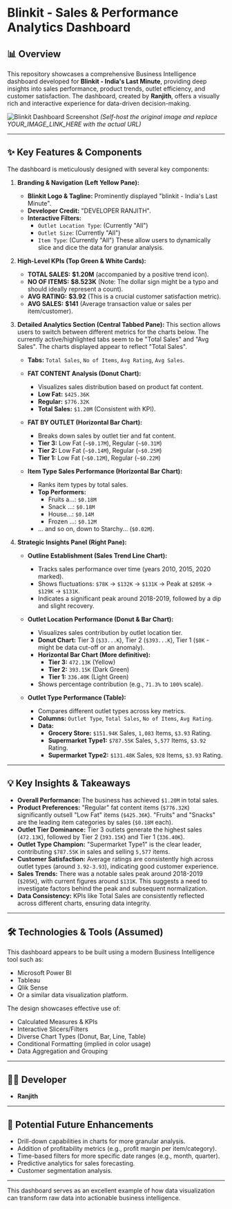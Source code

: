 # Blinkit - Sales & Performance Analytics Dashboard

## 📊 Overview

This repository showcases a comprehensive Business Intelligence dashboard developed for **Blinkit - India's Last Minute**, providing deep insights into sales performance, product trends, outlet efficiency, and customer satisfaction. The dashboard, created by **Ranjith**, offers a visually rich and interactive experience for data-driven decision-making.

![Blinkit Dashboard Screenshot](https://i.imgur.com/YOUR_IMAGE_LINK_HERE.png)
*(Self-host the original image and replace YOUR_IMAGE_LINK_HERE with the actual URL)*

---

## ✨ Key Features & Components

The dashboard is meticulously designed with several key components:

1.  **Branding & Navigation (Left Yellow Pane):**
    *   **Blinkit Logo & Tagline:** Prominently displayed "blinkit - India's Last Minute".
    *   **Developer Credit:** "DEVELOPER RANJITH".
    *   **Interactive Filters:**
        *   `Outlet Location Type`: (Currently "All")
        *   `Outlet Size`: (Currently "All")
        *   `Item Type`: (Currently "All")
        These allow users to dynamically slice and dice the data for granular analysis.

2.  **High-Level KPIs (Top Green & White Cards):**
    *   **TOTAL SALES:** **$1.20M** (accompanied by a positive trend icon).
    *   **NO OF ITEMS:** **$8.523K** (Note: The dollar sign might be a typo and should ideally represent a count).
    *   **AVG RATING:** **$3.92** (This is a crucial customer satisfaction metric).
    *   **AVG SALES:** **$141** (Average transaction value or sales per item/customer).

3.  **Detailed Analytics Section (Central Tabbed Pane):**
    This section allows users to switch between different metrics for the charts below. The currently active/highlighted tabs seem to be "Total Sales" and "Avg Sales". The charts displayed appear to reflect "Total Sales".
    *   **Tabs:** `Total Sales`, `No of Items`, `Avg Rating`, `Avg Sales`.

    *   **FAT CONTENT Analysis (Donut Chart):**
        *   Visualizes sales distribution based on product fat content.
        *   **Low Fat:** `$425.36K`
        *   **Regular:** `$776.32K`
        *   **Total Sales:** `$1.20M` (Consistent with KPI).

    *   **FAT BY OUTLET (Horizontal Bar Chart):**
        *   Breaks down sales by outlet tier and fat content.
        *   **Tier 3:** Low Fat (`~$0.17M`), Regular (`~$0.31M`)
        *   **Tier 2:** Low Fat (`~$0.14M`), Regular (`~$0.25M`)
        *   **Tier 1:** Low Fat (`~$0.12M`), Regular (`~$0.22M`)

    *   **Item Type Sales Performance (Horizontal Bar Chart):**
        *   Ranks item types by total sales.
        *   **Top Performers:**
            *   Fruits a...: `$0.18M`
            *   Snack ...: `$0.18M`
            *   House...: `$0.14M`
            *   Frozen ...: `$0.12M`
        *   ... and so on, down to Starchy... (`$0.02M`).

4.  **Strategic Insights Panel (Right Pane):**
    *   **Outline Establishment (Sales Trend Line Chart):**
        *   Tracks sales performance over time (years 2010, 2015, 2020 marked).
        *   Shows fluctuations: `$78K` -> `$132K` -> `$131K` -> Peak at `$205K` -> `$129K` -> `$131K`.
        *   Indicates a significant peak around 2018-2019, followed by a dip and slight recovery.

    *   **Outlet Location Performance (Donut & Bar Chart):**
        *   Visualizes sales contribution by outlet location tier.
        *   **Donut Chart:** Tier 3 (`$33...K`), Tier 2 (`$393...K`), Tier 1 (`$0K` - might be data cut-off or an anomaly).
        *   **Horizontal Bar Chart (More definitive):**
            *   **Tier 3:** `472.13K` (Yellow)
            *   **Tier 2:** `393.15K` (Dark Green)
            *   **Tier 1:** `336.40K` (Light Green)
        *   Shows percentage contribution (e.g., `71.3%` to `100%` scale).

    *   **Outlet Type Performance (Table):**
        *   Compares different outlet types across key metrics.
        *   **Columns:** `Outlet Type`, `Total Sales`, `No of Items`, `Avg Rating`.
        *   **Data:**
            *   **Grocery Store:** `$151.94K` Sales, `1,083` Items, `$3.93` Rating.
            *   **Supermarket Type1:** `$787.55K` Sales, `5,577` Items, `$3.92` Rating.
            *   **Supermarket Type2:** `$131.48K` Sales, `928` Items, `$3.93` Rating.

---

## 💡 Key Insights & Takeaways

*   **Overall Performance:** The business has achieved `$1.20M` in total sales.
*   **Product Preferences:** "Regular" fat content items (`$776.32K`) significantly outsell "Low Fat" items (`$425.36K`). "Fruits" and "Snacks" are the leading item categories by sales (`$0.18M` each).
*   **Outlet Tier Dominance:** Tier 3 outlets generate the highest sales (`472.13K`), followed by Tier 2 (`393.15K`) and Tier 1 (`336.40K`).
*   **Outlet Type Champion:** "Supermarket Type1" is the clear leader, contributing `$787.55K` in sales and selling `5,577` items.
*   **Customer Satisfaction:** Average ratings are consistently high across outlet types (around `3.92-3.93`), indicating good customer experience.
*   **Sales Trends:** There was a notable sales peak around 2018-2019 (`$205K`), with current figures around `$131K`. This suggests a need to investigate factors behind the peak and subsequent normalization.
*   **Data Consistency:** KPIs like Total Sales are consistently reflected across different charts, ensuring data integrity.

---

## 🛠️ Technologies & Tools (Assumed)

This dashboard appears to be built using a modern Business Intelligence tool such as:
*   Microsoft Power BI
*   Tableau
*   Qlik Sense
*   Or a similar data visualization platform.

The design showcases effective use of:
*   Calculated Measures & KPIs
*   Interactive Slicers/Filters
*   Diverse Chart Types (Donut, Bar, Line, Table)
*   Conditional Formatting (implied in color usage)
*   Data Aggregation and Grouping

---

## 👨‍💻 Developer

*   **Ranjith**

---

## 🚀 Potential Future Enhancements

*   Drill-down capabilities in charts for more granular analysis.
*   Addition of profitability metrics (e.g., profit margin per item/category).
*   Time-based filters for more specific date ranges (e.g., month, quarter).
*   Predictive analytics for sales forecasting.
*   Customer segmentation analysis.

---

This dashboard serves as an excellent example of how data visualization can transform raw data into actionable business intelligence. 

